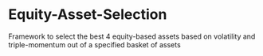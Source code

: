 # Equity-Asset-Selection
Framework to select the best 4 equity-based assets based on volatility and triple-momentum out of a specified basket of assets
